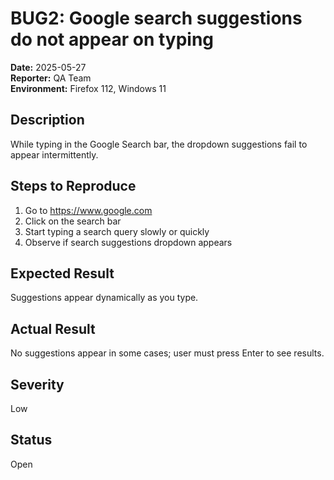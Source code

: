 # BUG2: Google search suggestions do not appear on typing

**Date:** 2025-05-27  
**Reporter:** QA Team  
**Environment:** Firefox 112, Windows 11  

## Description  
While typing in the Google Search bar, the dropdown suggestions fail to appear intermittently.

## Steps to Reproduce  
1. Go to https://www.google.com  
2. Click on the search bar  
3. Start typing a search query slowly or quickly  
4. Observe if search suggestions dropdown appears  

## Expected Result  
Suggestions appear dynamically as you type.

## Actual Result  
No suggestions appear in some cases; user must press Enter to see results.

## Severity  
Low

## Status  
Open
